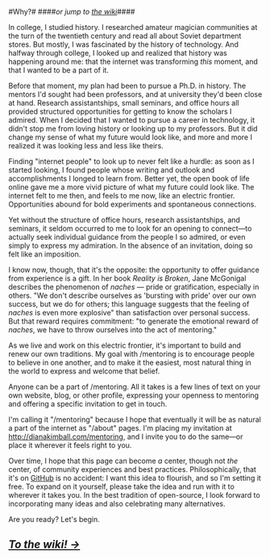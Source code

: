 #Why?#
####_or jump to [the wiki](http://github.com/dianakimball/mentoring/wiki)_####

In college, I studied history. I researched amateur magician communities at the turn of the twentieth century and read all about Soviet department stores. But mostly, I was fascinated by the history of technology. And halfway through college, I looked up and realized that history was happening around me: that the internet was transforming *this* moment, and that I wanted to be a part of it.

Before that moment, my plan had been to pursue a Ph.D. in history. The mentors I'd sought had been professors, and at university they'd been close at hand. Research assistantships, small seminars, and office hours all provided structured opportunities for getting to know the scholars I admired. When I decided that I wanted to pursue a career in technology, it didn't stop me from loving history or looking up to my professors. But it did change my sense of what my future would look like, and more and more I realized it was looking less and less like theirs.

Finding "internet people" to look up to never felt like a hurdle: as soon as I started looking, I found people whose writing and outlook and accomplishments I longed to learn from. Better yet, the open book of life online gave me a more vivid picture of what my future could look like. The internet felt to me then, and feels to me now, like an electric frontier. Opportunities abound for bold experiments and spontaneous connections. 

Yet without the structure of office hours, research assistantships, and seminars, it seldom occurred to me to look for an opening to connect—to actually seek individual guidance from the people I so admired, or even simply to express my admiration. In the absence of an invitation, doing so felt like an imposition. 

I know now, though, that it's the opposite: the opportunity to offer guidance from experience is a gift. In her book *Reality is Broken*, Jane McGonigal describes the phenomenon of *naches* — pride or gratification, especially in others. "We don't describe ourselves as 'bursting with pride' over our own success, but we do for others; this language suggests that the feeling of *naches* is even more explosive" than satisfaction over personal success. But that reward requires commitment: "to generate the emotional reward of *naches*, we have to throw ourselves into the act of mentoring."

As we live and work on this electric frontier, it's important to build and renew our own traditions. My goal with /mentoring is to encourage people to believe in one another, and to make it the easiest, most natural thing in the world to express and welcome that belief.

Anyone can be a part of /mentoring. All it takes is a few lines of text on your own website, blog, or other profile, expressing your openness to mentoring and offering a specific invitation to get in touch.

I'm calling it "/mentoring" because I hope that eventually it will be as natural a part of the internet as "/about" pages. I'm placing my invitation at <http://dianakimball.com/mentoring>, and I invite you to do the same—or place it wherever it feels right to you.

Over time, I hope that this page can become *a* center, though not *the* center, of community experiences and best practices. Philosophically, that it's on [GitHub](http://github.com) is no accident: I want this idea to flourish, and so I'm setting it free. To expand on it yourself, please take the idea and run with it to wherever it takes you. In the best tradition of open-source, I look forward to incorporating many ideas and also celebrating many alternatives.

Are you ready? Let's begin.

## [*To the wiki! →*](http://github.com/dianakimball/mentoring/wiki) ##










